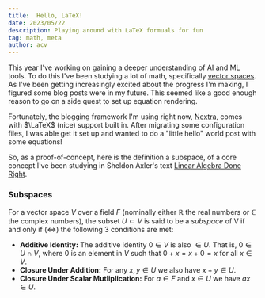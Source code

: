 ```yaml
---
title:  Hello, LaTeX!
date: 2023/05/22
description: Playing around with LaTeX formuals for fun
tag: math, meta
author: acv
---
```


This year I've working on gaining a deeper understanding of AI and ML tools. 
To do this I've been studying a lot of math, specifically [vector spaces](https://en.wikipedia.org/wiki/Vector_space).
As I've been getting increasingly excited about the progress I'm making,
I figured some blog posts were in my future.
This seemed like a good enough reason to go on a side quest to set up equation rendering.

Fortunately, the blogging framework I'm using right now, [Nextra](https://nextra.site/), comes with $\LaTeX$ (nice) support built in.
After migrating some configuration files, I was able get it set up and wanted to do a "little hello" world post with some equations!

So, as a proof-of-concept, here is the definition a subspace, of a core concept I've been studying in Sheldon Axler's text [Linear Algebra Done Right](https://link.springer.com/book/10.1007/978-3-319-11080-6).

### Subspaces

For a vector space $V$ over a field $F$ (nominally either $\mathbb{R}$ the real numbers or $\mathbb{C}$ the complex numbers), the subset $U \subset V$ is said to be a _subspace_ of V if and only if ($\Leftrightarrow$) the following 3 conditions are met:

 - **Additive Identity:** The additive identity $0 \in V$ is also $\in U$. That is, $0 \in U \cap V$, where $0$ is an element in $V$ such that $0 + x = x + 0 = x$ for all $x \in V$.
 -  **Closure Under Addition:** For any $x,y \in U$ we also have $x+y \in U$.
 - **Closure Under Scalar Mutliplication:** For $a \in F$ and $x \in U$ we have $ax \in U$.

